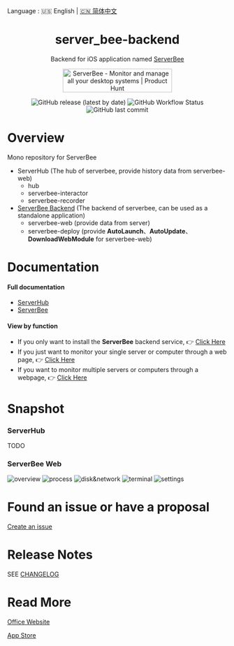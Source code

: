 Language : 🇺🇸 English | [🇨🇳 简体中文](./README.zh-CN.md)

<h1 align="center">server_bee-backend</h1>

<div align="center">

Backend for iOS application named [ServerBee](https://apps.apple.com/us/app/serverbee/id6443553714)

<a href="https://www.producthunt.com/posts/serverbee?utm_source=badge-featured&utm_medium=badge&utm_souce=badge-serverbee" target="_blank"><img src="https://api.producthunt.com/widgets/embed-image/v1/featured.svg?post_id=378908&theme=light" alt="ServerBee - Monitor&#0032;and&#0032;manage&#0032;all&#0032;your&#0032;desktop&#0032;systems | Product Hunt" style="width: 250px; height: 54px;" width="250" height="54" /></a>

![GitHub release (latest by date)](https://img.shields.io/github/v/release/ZingerLittleBee/server_bee-backend?style=for-the-badge)
![GitHub Workflow Status](https://img.shields.io/github/actions/workflow/status/ZingerLittleBee/server_bee-backend/release.yml?style=for-the-badge)
![GitHub last commit](https://img.shields.io/github/last-commit/ZingerLittleBee/server_bee-backend?style=for-the-badge)

</div>

# Overview

Mono repository for ServerBee

- ServerHub (The hub of serverbee, provide history data from serverbee-web)
    - hub
    - serverbee-interactor
    - serverbee-recorder
- [ServerBee Backend](./web/README.md) (The backend of serverbee, can be used as a standalone application)
    - serverbee-web (provide data from server)
    - serverbee-deploy (provide **AutoLaunch**、**AutoUpdate**、**DownloadWebModule** for serverbee-web)

# Documentation

#### Full documentation

- [ServerHub](docs.serverhub.app)
- [ServerBee](docs.serverbee.app)

#### View by function

- If you only want to install the **ServerBee** backend service, 👉 [Click Here](https://docs.serverbee.app/usage)
- If you just want to monitor your single server or computer through a web
  page, 👉 [Click Here](https://docs.serverbee.app/startup/web)
- If you want to monitor multiple servers or computers through a
  webpage, 👉 [Click Here](https://docs.serverhub.app)

# Snapshot

### ServerHub

TODO

### ServerBee Web

![overview](https://assets.serverbee.app/snapshots/overview.png)
![process](https://assets.serverbee.app/snapshots/process.png)
![disk&network](https://assets.serverbee.app/snapshots/disk&network.png)
![terminal](https://assets.serverbee.app/snapshots/terminal.png)
![settings](https://assets.serverbee.app/snapshots/settings.png)

# Found an issue or have a proposal

[Create an issue](https://github.com/zingerlittlebee/server_bee-backend/issues/new)

# Release Notes

SEE [CHANGELOG](CHANGELOG.md)

# Read More

[Office Website](https://serverbee.app/)

[App Store](https://apps.apple.com/us/app/serverbee/id6443553714)
